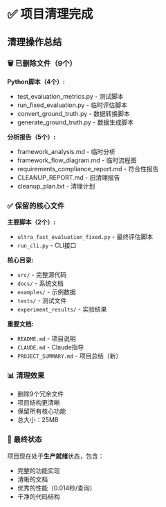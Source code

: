 # ✅ 项目清理完成

## 清理操作总结

### 🗑️ 已删除文件（9个）
**Python脚本（4个）:**
- test_evaluation_metrics.py - 测试脚本
- run_fixed_evaluation.py - 临时评估脚本
- convert_ground_truth.py - 数据转换脚本
- generate_ground_truth.py - 数据生成脚本

**分析报告（5个）:**
- framework_analysis.md - 临时分析
- framework_flow_diagram.md - 临时流程图
- requirements_compliance_report.md - 符合性报告
- CLEANUP_REPORT.md - 旧清理报告
- cleanup_plan.txt - 清理计划

### ✅ 保留的核心文件

**主要脚本（2个）:**
- `ultra_fast_evaluation_fixed.py` - 最终评估脚本
- `run_cli.py` - CLI接口

**核心目录:**
- `src/` - 完整源代码
- `docs/` - 系统文档
- `examples/` - 示例数据
- `tests/` - 测试文件
- `experiment_results/` - 实验结果

**重要文档:**
- `README.md` - 项目说明
- `CLAUDE.md` - Claude指导
- `PROJECT_SUMMARY.md` - 项目总结（新）

### 📊 清理效果
- 删除9个冗余文件
- 项目结构更清晰
- 保留所有核心功能
- 总大小：25MB

### 🎯 最终状态
项目现在处于**生产就绪**状态，包含：
- 完整的功能实现
- 清晰的文档
- 优秀的性能（0.014秒/查询）
- 干净的代码结构
